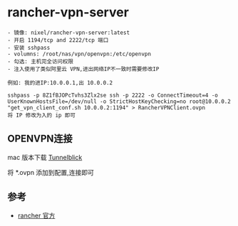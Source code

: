 rancher-vpn-server
====

```
- 镜像: nixel/rancher-vpn-server:latest
- 开启 1194/tcp and 2222/tcp 端口
- 安装 sshpass
- volumns: /root/nas/vpn/openvpn:/etc/openvpn
- 勾选: 主机完全访问权限
- 注入使用了类似阿里云 VPN,进出网络IP不一致时需要修改IP

例如: 我的进IP:10.0.0.1,出 10.0.0.2

sshpass -p 8Z1fBJOPcTvhs3Zlx2se ssh -p 2222 -o ConnectTimeout=4 -o UserKnownHostsFile=/dev/null -o StrictHostKeyChecking=no root@10.0.0.2 "get_vpn_client_conf.sh 10.0.0.2:1194" > RancherVPNClient.ovpn
将 IP 修改为入的 ip 即可
```

## OPENVPN连接

mac 版本下载
[Tunnelblick](https://tunnelblick.en.softonic.com/mac)

将 *.ovpn 添加到配置,连接即可


## 参考

- [rancher 官方](http://rancher.com/building-a-continuous-integration-environment-using-docker-jenkins-and-openvpn/)